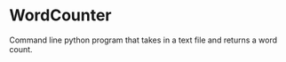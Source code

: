 WordCounter
===========

Command line python program that takes in a text file and returns a word count.
